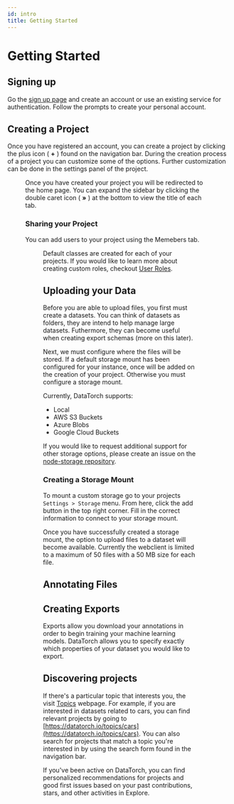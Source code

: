 ```yaml
---
id: intro
title: Getting Started
---
```


<CenteredImage src="intro.png" width="42%" />

# Getting Started

## Signing up

Go the [sign up page](https://datatorch.io/auth?tab=register) and create an
account or use an existing service for authentication. Follow the prompts to
create your personal account.

## Creating a Project

Once you have registered an account, you can create a project by clicking the
plus icon ( **+** ) found on the navigation bar. During the creation process of
a project you can customize some of the options. Further customization can be
done in the settings panel of the project.

<Figure 
  src="/figures/getting-started/create-project.png"
  width="100%"
  max-width="450px"
  caption="Initial form for creating a project"
/>

Once you have created your project you will be redirected to the home page. You
can expand the sidebar by clicking the double caret icon ( **»** ) at the bottom to view
the title of each tab.

### Sharing your Project

You can add users to your project using the Memebers tab.

<Figure 
  src="/figures/getting-started/invite-members.png"
  width="100%"
  max-width="320px"
  caption="Form used to invite members to a project"
/>

Default classes are created for each of your projects. If you would like to
learn more about creating custom roles, checkout [User
Roles](/projects.html#user-roles).

## Uploading your Data

Before you are able to upload files, you first must create a datasets. You can
think of datasets as folders, they are intend to help manage large datasets.
Futhermore, they can become useful when creating export schemas (more on this
later).

Next, we must configure where the files will be stored. If a default storage
mount has been configured for your instance, once will be added on the creation
of your project. Otherwise you must configure a storage mount.

Currently, DataTorch supports:

- Local
- AWS S3 Buckets
- Azure Blobs
- Google Cloud Buckets

If you would like to request additional support for other storage options,
please create an issue on the [node-storage
repository](https://github.com/datatorch/node-storage).

### Creating a Storage Mount

To mount a custom storage go to your projects `Settings > Storage` menu. From
here, click the add button in the top right corner. Fill in the correct
information to connect to your storage mount.

Once you have successfully created a storage mount, the option to upload files
to a dataset will become available. Currently the webclient is limited to a
maximum of 50 files with a 50 MB size for each file.

## Annotating Files

## Creating Exports

Exports allow you download your annotations in order to begin training your
machine learning models. DataTorch allows you to specify exactly which
properties of your dataset you would like to export.

## Discovering projects

If there's a particular topic that interests you, the visit
[Topics](https://datatorch.io/topics) webpage. For example, if you are
interested in datasets related to cars, you can find relevant projects by going
to [https://datatorch.io/topics/cars](https://datatorch.io/topics/cars). You can
also search for projects that match a topic you're interested in by using the
search form found in the navigation bar.

If you've been active on DataTorch, you can find personalized recommendations
for projects and good first issues based on your past contributions, stars, and
other activities in Explore.
